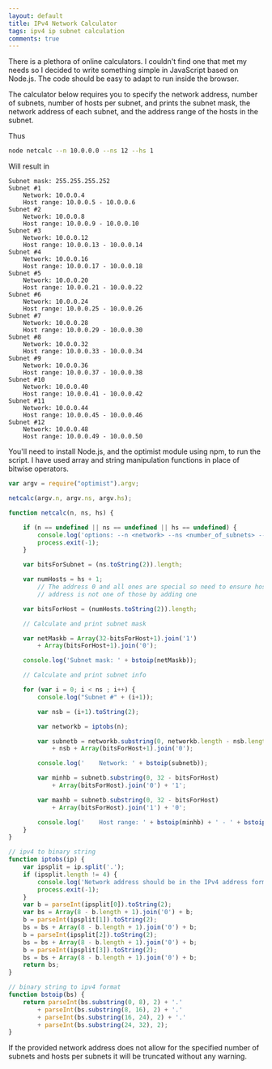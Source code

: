 ```yaml
---
layout: default
title: IPv4 Network Calculator
tags: ipv4 ip subnet calculation
comments: true
---
```


There is a plethora of online calculators. I couldn't find one that met my needs so I decided to write something simple in JavaScript based on Node.js. The code should be easy to adapt to run inside the browser.

The calculator below requires you to specify the network address, number of subnets, number of hosts per subnet, and prints the subnet mask, the network address of each subnet, and the address range of the hosts in the subnet.

Thus

```bash
node netcalc --n 10.0.0.0 --ns 12 --hs 1
```

Will result in

```text
Subnet mask: 255.255.255.252
Subnet #1
    Network: 10.0.0.4
    Host range: 10.0.0.5 - 10.0.0.6
Subnet #2
    Network: 10.0.0.8
    Host range: 10.0.0.9 - 10.0.0.10
Subnet #3
    Network: 10.0.0.12
    Host range: 10.0.0.13 - 10.0.0.14
Subnet #4
    Network: 10.0.0.16
    Host range: 10.0.0.17 - 10.0.0.18
Subnet #5
    Network: 10.0.0.20
    Host range: 10.0.0.21 - 10.0.0.22
Subnet #6
    Network: 10.0.0.24
    Host range: 10.0.0.25 - 10.0.0.26
Subnet #7
    Network: 10.0.0.28
    Host range: 10.0.0.29 - 10.0.0.30
Subnet #8
    Network: 10.0.0.32
    Host range: 10.0.0.33 - 10.0.0.34
Subnet #9
    Network: 10.0.0.36
    Host range: 10.0.0.37 - 10.0.0.38
Subnet #10
    Network: 10.0.0.40
    Host range: 10.0.0.41 - 10.0.0.42
Subnet #11
    Network: 10.0.0.44
    Host range: 10.0.0.45 - 10.0.0.46
Subnet #12
    Network: 10.0.0.48
    Host range: 10.0.0.49 - 10.0.0.50
```

You'll need to install Node.js, and the optimist module using npm, to run the script. I have used array and string manipulation functions in place of bitwise operators.

```javascript
var argv = require("optimist").argv;

netcalc(argv.n, argv.ns, argv.hs);

function netcalc(n, ns, hs) {

    if (n == undefined || ns == undefined || hs == undefined) {
        console.log('options: --n <network> --ns <number_of_subnets> --hs <hosts_per_subnet>');
        process.exit(-1);
    }

    var bitsForSubnet = (ns.toString(2)).length;

    var numHosts = hs + 1;
        // The address 0 and all ones are special so need to ensure host
        // address is not one of those by adding one

    var bitsForHost = (numHosts.toString(2)).length;

    // Calculate and print subnet mask

    var netMaskb = Array(32-bitsForHost+1).join('1')
        + Array(bitsForHost+1).join('0');

    console.log('Subnet mask: ' + bstoip(netMaskb));

    // Calculate and print subnet info

    for (var i = 0; i < ns ; i++) {
        console.log("Subnet #" + (i+1));

        var nsb = (i+1).toString(2);

        var networkb = iptobs(n);

        var subnetb = networkb.substring(0, networkb.length - nsb.length - bitsForHost)
            + nsb + Array(bitsForHost+1).join('0');

        console.log('    Network: ' + bstoip(subnetb));

        var minhb = subnetb.substring(0, 32 - bitsForHost)
            + Array(bitsForHost).join('0') + '1';

        var maxhb = subnetb.substring(0, 32 - bitsForHost)
            + Array(bitsForHost).join('1') + '0';

        console.log('    Host range: ' + bstoip(minhb) + ' - ' + bstoip(maxhb));
    }
}

// ipv4 to binary string
function iptobs(ip) {
    var ipsplit = ip.split('.');
    if (ipsplit.length != 4) {
        console.log('Network address should be in the IPv4 address format e.g. 10.0.0.0');
        process.exit(-1);
    }
    var b = parseInt(ipsplit[0]).toString(2);
    var bs = Array(8 - b.length + 1).join('0') + b;
    b = parseInt(ipsplit[1]).toString(2);
    bs = bs + Array(8 - b.length + 1).join('0') + b;
    b = parseInt(ipsplit[2]).toString(2);
    bs = bs + Array(8 - b.length + 1).join('0') + b;
    b = parseInt(ipsplit[3]).toString(2);
    bs = bs + Array(8 - b.length + 1).join('0') + b;
    return bs;
}

// binary string to ipv4 format
function bstoip(bs) {
    return parseInt(bs.substring(0, 8), 2) + '.'
        + parseInt(bs.substring(8, 16), 2) + '.'
        + parseInt(bs.substring(16, 24), 2) + '.'
        + parseInt(bs.substring(24, 32), 2);
}
```

If the provided network address does not allow for the specified number of subnets and hosts per subnets it will be truncated without any warning.
